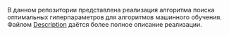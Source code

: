 В данном репозитории представлена реализация алгоритма поиска оптимальных гиперпараметров для алгоритмов машинного обучения. Файлом [Description](HypOptimization/solver_SMAC/Description) даётся более полное описание реализации.
